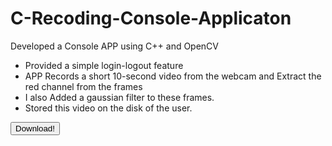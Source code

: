 # C-Recoding-Console-Applicaton
Developed a Console APP using C++ and OpenCV
* Provided a simple login-logout feature 
* APP Records a short 10-second video from the webcam and Extract the red channel from the frames 
* I also Added a gaussian filter to these frames.
* Stored this video on the disk of the user.

<button type="submit" onclick="window.open('https://github.com/montooboss1999/CPP-Recoding-Console-Applicaton/CPP_APP.exe')">Download!</button>
